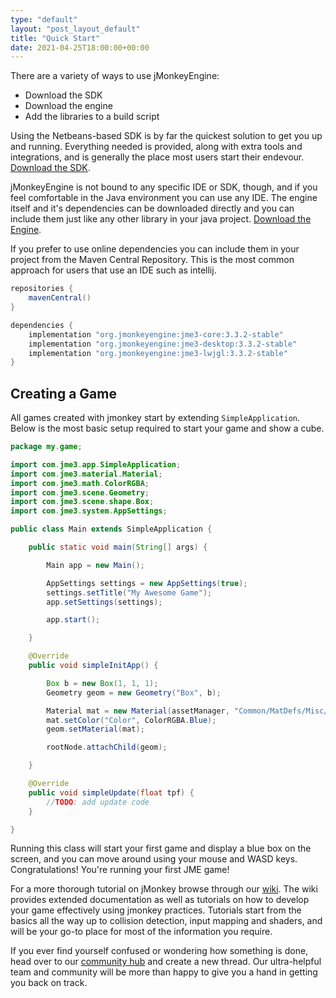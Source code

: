```yaml
---
type: "default"
layout: "post_layout_default"
title: "Quick Start"
date: 2021-04-25T18:00:00+00:00
---
```


There are a variety of ways to use jMonkeyEngine:

* Download the SDK
* Download the engine
* Add the libraries to a build script

Using the Netbeans-based SDK is by far the quickest solution to get you up and running. Everything needed is provided, along with extra tools and integrations, and is generally the place most users start their endevour.
[Download the SDK](https://github.com/jMonkeyEngine/sdk/releases).

jMonkeyEngine is not bound to any specific IDE or SDK, though, and if you feel comfortable in the Java environment you can use any IDE. The engine itself and it's dependencies can be downloaded directly and you can include them just like any other library in your java project.
[Download the Engine](https://github.com/jMonkeyEngine/jmonkeyengine/releases).

If you prefer to use online dependencies you can include them in your project from the Maven Central Repository. This is the most common approach for users that use an IDE such as intellij.

```groovy
repositories {
    mavenCentral()
}

dependencies {
    implementation "org.jmonkeyengine:jme3-core:3.3.2-stable"
    implementation "org.jmonkeyengine:jme3-desktop:3.3.2-stable"
    implementation "org.jmonkeyengine:jme3-lwjgl:3.3.2-stable" 
}
```

Creating a Game
--

All games created with jmonkey start by extending `SimpleApplication`. Below is the most basic setup required to start your game and show a cube.

```java
package my.game;

import com.jme3.app.SimpleApplication;
import com.jme3.material.Material;
import com.jme3.math.ColorRGBA;
import com.jme3.scene.Geometry;
import com.jme3.scene.shape.Box;
import com.jme3.system.AppSettings;

public class Main extends SimpleApplication {

    public static void main(String[] args) {

        Main app = new Main();

        AppSettings settings = new AppSettings(true);
        settings.setTitle("My Awesome Game");
        app.setSettings(settings);

        app.start();

    }

    @Override
    public void simpleInitApp() {

        Box b = new Box(1, 1, 1);
        Geometry geom = new Geometry("Box", b);

        Material mat = new Material(assetManager, "Common/MatDefs/Misc/Unshaded.j3md");
        mat.setColor("Color", ColorRGBA.Blue);
        geom.setMaterial(mat);

        rootNode.attachChild(geom);

    }

    @Override
    public void simpleUpdate(float tpf) {
        //TODO: add update code
    }

}

```

Running this class will start your first game and display a blue box on the screen, and you can move around using your mouse and WASD keys. Congratulations! You're running your first JME game!

For a more thorough tutorial on jMonkey browse through our [wiki](https://wiki.jmonkeyengine.org). The wiki provides extended documentation as well as tutorials on how to develop your game effectively using jmonkey practices. Tutorials start from the basics all the way up to collision detection, input mapping and shaders, and will be your go-to place for most of the information you require.

If you ever find yourself confused or wondering how something is done, head over to our [community hub](https://hub.jmonkeyengine.org) and create a new thread. Our ultra-helpful team and community will be more than happy to give you a hand in getting you back on track.
